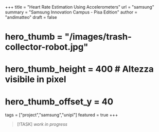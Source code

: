 +++
title = "Heart Rate Estimation Using Accelerometers"
url = "samsung"
summary = "Samsung Innovation Campus - Pisa Edition"
author = "andimatteo"
draft = false
# hero_thumb = "/images/trash-collector-robot.jpg"
# hero_thumb_height = 400        # Altezza visibile in pixel
# hero_thumb_offset_y = 40
tags = ["project","samsung","unipi"]
featured = true
+++

>[!TASK]
> *work in progress*

